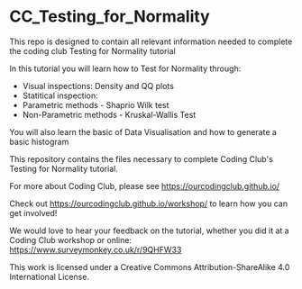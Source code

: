# CC_Testing_for_Normality

This repo is designed to contain all relevant information needed to complete the coding club Testing for Normality tutorial 

In this tutorial you will learn how to Test for Normality through:

- Visual inspections: Density and QQ plots
- Statitical inspection: 
- Parametric methods - Shaprio Wilk test 
- Non-Parametric methods - Kruskal-Wallis Test 

You will also learn the basic of Data Visualisation and how to generate a basic histogram 


This repository contains the files necessary to complete Coding Club's Testing for Normality tutorial.

For more about Coding Club, please see https://ourcodingclub.github.io/

Check out https://ourcodingclub.github.io/workshop/ to learn how you can get involved!

We would love to hear your feedback on the tutorial, whether you did it at a Coding Club workshop or online: https://www.surveymonkey.co.uk/r/9QHFW33

This work is licensed under a Creative Commons Attribution-ShareAlike 4.0 International License.
